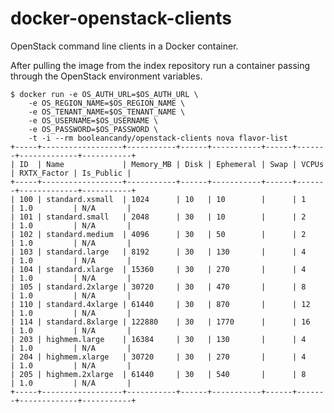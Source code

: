 docker-openstack-clients
========================

OpenStack command line clients in a Docker container.

After pulling the image from the index repository run a container
passing through the OpenStack environment variables. 

    $ docker run -e OS_AUTH_URL=$OS_AUTH_URL \
        -e OS_REGION_NAME=$OS_REGION_NAME \
        -e OS_TENANT_NAME=$OS_TENANT_NAME \
        -e OS_USERNAME=$OS_USERNAME \
        -e OS_PASSWORD=$OS_PASSWORD \
        -t -i --rm booleancandy/openstack-clients nova flavor-list
    +-----+------------------+-----------+------+-----------+------+-------+-------------+-----------+
    | ID  | Name             | Memory_MB | Disk | Ephemeral | Swap | VCPUs | RXTX_Factor | Is_Public |
    +-----+------------------+-----------+------+-----------+------+-------+-------------+-----------+
    | 100 | standard.xsmall  | 1024      | 10   | 10        |      | 1     | 1.0         | N/A       |
    | 101 | standard.small   | 2048      | 30   | 10        |      | 2     | 1.0         | N/A       |
    | 102 | standard.medium  | 4096      | 30   | 50        |      | 2     | 1.0         | N/A       |
    | 103 | standard.large   | 8192      | 30   | 130       |      | 4     | 1.0         | N/A       |
    | 104 | standard.xlarge  | 15360     | 30   | 270       |      | 4     | 1.0         | N/A       |
    | 105 | standard.2xlarge | 30720     | 30   | 470       |      | 8     | 1.0         | N/A       |
    | 110 | standard.4xlarge | 61440     | 30   | 870       |      | 12    | 1.0         | N/A       |
    | 114 | standard.8xlarge | 122880    | 30   | 1770      |      | 16    | 1.0         | N/A       |
    | 203 | highmem.large    | 16384     | 30   | 130       |      | 4     | 1.0         | N/A       |
    | 204 | highmem.xlarge   | 30720     | 30   | 270       |      | 4     | 1.0         | N/A       |
    | 205 | highmem.2xlarge  | 61440     | 30   | 540       |      | 8     | 1.0         | N/A       |
    +-----+------------------+-----------+------+-----------+------+-------+-------------+-----------+
